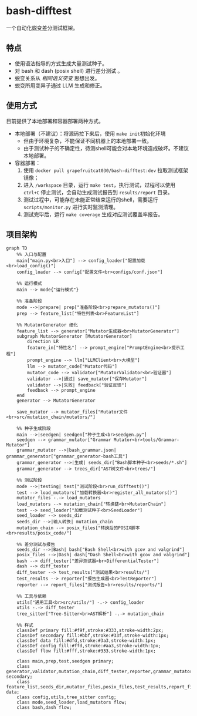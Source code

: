 # bash-difftest

一个自动化蜕变差分测试框架。

## 特点

- 使用语法指导的方式生成大量测试种子。
- 对 bash 和 dash (posix shell) 进行差分测试 。
- 蜕变关系从 *相同语义突变* 思想出发。
- 蜕变所用变异子通过 LLM 生成和修正。

## 使用方式

目前提供了本地部署和容器部署两种方式。

- 本地部署（不建议）：将源码拉下来后，使用 `make init`初始化环境
  - 但由于环境复杂，不能保证不同机器上的本地部署一致。
  - 由于测试种子的不确定性，待测shell可能会对本地环境造成破坏。不建议本地部署。
- 容器部署：
  1. 使用 `docker pull grapefruitcat030/bash-difftest:dev` 拉取测试框架镜像；
  2. 进入 `/workspace` 目录，运行 `make test`，执行测试，过程可以使用 `ctrl+C` 停止测试，会自动生成测试报告到 `results/report` 目录。
  3. 测试过程中，可能存在未能正常结束运行的shell，需要运行 `scripts/monitor.py` 进行实时监测清理。
  4. 测试完毕后，运行 `make coverage` 生成对应测试覆盖率报告。

## 项目架构

```mermaid
graph TD
    %% 入口与配置
    main["main.py<br>入口"] --> config_loader["配置加载<br>load_config()"]
    config_loader --> config["配置文件<br>configs/conf.json"]

    %% 运行模式
    main --> mode{"运行模式"}

    %% 准备阶段
    mode -->|prepare| prep["准备阶段<br>prepare_mutators()"]
    prep --> feature_list["特性列表<br>FeatureList"]
    
    %% MutatorGenerator 细化
    feature_list --> generator["Mutator生成器<br>MutatorGenerator"]
    subgraph MutatorGenerator [MutatorGenerator]
        direction LR
        feature_in["特性名"] --> prompt_engine["PromptEngine<br>提示工程"]
        prompt_engine --> llm["LLMClient<br>大模型"]
        llm --> mutator_code["Mutator代码"]
        mutator_code --> validator["MutatorValidator<br>验证器"]
        validator -->|通过| save_mutator["保存Mutator"]
        validator -->|失败| feedback["验证反馈"]
        feedback --> prompt_engine
    end
    generator --> MutatorGenerator

    save_mutator --> mutator_files["Mutator文件<br>src/mutation_chain/mutators/"]

    %% 种子生成阶段
    main -->|seedgen| seedgen["种子生成<br>seedgen.py"]
    seedgen --> grammar_mutator["Grammar Mutator<br>tools/Grammar-Mutator"]
    grammar_mutator -->|bash_grammar.json| grammar_generator["grammar_generator-bash工具"]
    grammar_generator -->|生成| seeds_dir["Bash脚本种子<br>seeds/*.sh"]
    grammar_generator --> trees_dir["AST树文件<br>trees/"]

    %% 测试阶段
    mode -->|testing| test["测试阶段<br>run_difftest()"]
    test --> load_mutators["加载转换器<br>register_all_mutators()"]
    mutator_files -.-> load_mutators
    load_mutators --> mutation_chain["转换链<br>MutatorChain"]
    test --> seed_loader["加载测试种子<br>SeedLoader"]
    seed_loader --> seeds_dir
    seeds_dir -->|输入转换| mutation_chain
    mutation_chain --> posix_files["转换后的POSIX脚本<br>results/posix_code/"]

    %% 差分测试与报告
    seeds_dir -->|Bash| bash["Bash Shell<br>with gcov and valgrind"]
    posix_files -->|Dash| dash["Dash Shell<br>with gcov and valgrind"]
    bash --> diff_tester["差异测试器<br>DifferentialTester"]
    dash --> diff_tester
    diff_tester --> test_results["测试结果<br>results/"]
    test_results --> reporter["报告生成器<br>TestReporter"]
    reporter --> report_files["测试报告<br>results/reports/"]

    %% 工具与依赖
    utils["通用工具<br>src/utils/"] -.-> config_loader
    utils -.-> diff_tester
    tree_sitter["Tree-Sitter<br>AST解析"] -.-> mutation_chain

    %% 样式
    classDef primary fill:#f9f,stroke:#333,stroke-width:2px;
    classDef secondary fill:#bbf,stroke:#33f,stroke-width:1px;
    classDef data fill:#dfd,stroke:#3a3,stroke-width:1px;
    classDef config fill:#ffd,stroke:#aa3,stroke-width:1px;
    classDef flow fill:#fff,stroke:#333,stroke-width:1px;

    class main,prep,test,seedgen primary;
    class generator,validator,mutation_chain,diff_tester,reporter,grammar_mutator,grammar_generator,prompt_engine,llm secondary;
    class feature_list,seeds_dir,mutator_files,posix_files,test_results,report_files,trees_dir,mutator_code,save_mutator,feature_in,feedback data;
    class config,utils,tree_sitter config;
    class mode,seed_loader,load_mutators flow;
    class bash,dash flow;
```